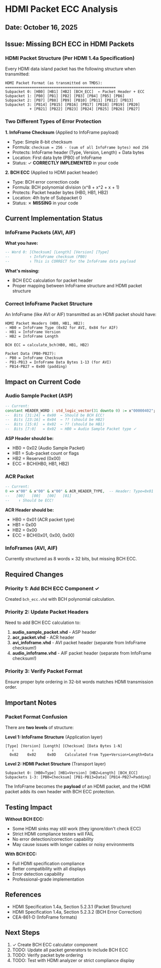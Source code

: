 # HDMI Packet ECC Analysis

## Date: October 16, 2025

## Issue: Missing BCH ECC in HDMI Packets

### HDMI Packet Structure (Per HDMI 1.4a Specification)

Every HDMI data island packet has the following structure when transmitted:

```
HDMI Packet Format (as transmitted on TMDS):
==================================================
Subpacket 0: [HB0] [HB1] [HB2] [BCH_ECC]  ← Packet Header + ECC
Subpacket 1: [PB0] [PB1] [PB2] [PB3] [PB4] [PB5] [PB6]
Subpacket 2: [PB7] [PB8] [PB9] [PB10] [PB11] [PB12] [PB13]
Subpacket 3: [PB14] [PB15] [PB16] [PB17] [PB18] [PB19] [PB20]
           + [PB21] [PB22] [PB23] [PB24] [PB25] [PB26] [PB27]
```

### Two Different Types of Error Protection

**1. InfoFrame Checksum** (Applied to InfoFrame payload)
   - Type: Simple 8-bit checksum
   - Formula: `checksum = 256 - (sum of all InfoFrame bytes) mod 256`
   - Protects: InfoFrame header (Type, Version, Length) + Data bytes
   - Location: First data byte (PB0) of InfoFrame
   - Status: ✓ **CORRECTLY IMPLEMENTED** in your code

**2. BCH ECC** (Applied to HDMI packet header)
   - Type: BCH error correction code  
   - Formula: BCH polynomial division (x^8 + x^2 + x + 1)
   - Protects: Packet header bytes (HB0, HB1, HB2)
   - Location: 4th byte of Subpacket 0
   - Status: ✗ **MISSING** in your code

## Current Implementation Status

### InfoFrame Packets (AVI, AIF)

**What you have:**
```vhdl
-- Word 0: [Checksum] [Length] [Version] [Type]
--         ↑ InfoFrame checksum (PB0)
--         ↑ This is CORRECT for the InfoFrame data payload
```

**What's missing:**
- BCH ECC calculation for packet header
- Proper mapping between InfoFrame structure and HDMI packet structure

### Correct InfoFrame Packet Structure

An InfoFrame (like AVI or AIF) transmitted as an HDMI packet should have:

```
HDMI Packet Headers (HB0, HB1, HB2):
- HB0 = InfoFrame Type (0x82 for AVI, 0x84 for AIF)
- HB1 = InfoFrame Version  
- HB2 = InfoFrame Length

BCH ECC = calculate_bch(HB0, HB1, HB2)

Packet Data (PB0-PB27):
- PB0 = InfoFrame Checksum
- PB1-PB13 = InfoFrame Data Bytes 1-13 (for AVI)
- PB14-PB27 = 0x00 (padding)
```

## Impact on Current Code

### Audio Sample Packet (ASP)
```vhdl
-- Current:
constant HEADER_WORD : std_logic_vector(31 downto 0) := x"00000402";
--  Bits [31:24] = 0x00  ← Should be BCH ECC!
--  Bits [23:16] = 0x04  ← ?? (should be HB2)
--  Bits [15:8]  = 0x02  ← ?? (should be HB1)  
--  Bits [7:0]   = 0x02  ← HB0 = Audio Sample Packet type ✓
```

**ASP Header should be:**
- HB0 = 0x02 (Audio Sample Packet)
- HB1 = Sub-packet count or flags
- HB2 = Reserved (0x00)
- ECC = BCH(HB0, HB1, HB2)

### ACR Packet
```vhdl
-- Current:
0 => x"00" & x"00" & x"00" & ACR_HEADER_TYPE,  -- Header: Type=0x01
--   [00]   [00]   [00]   [01]
--    ↑ Should be ECC!
```

**ACR Header should be:**
- HB0 = 0x01 (ACR packet type)
- HB1 = 0x00
- HB2 = 0x00  
- ECC = BCH(0x01, 0x00, 0x00)

### InfoFrames (AVI, AIF)
Currently structured as 8 words × 32 bits, but missing BCH ECC.

## Required Changes

### Priority 1: Add BCH ECC Component ✓
Created `bch_ecc.vhd` with BCH polynomial calculation.

### Priority 2: Update Packet Headers
Need to add BCH ECC calculation to:
1. **audio_sample_packet.vhd** - ASP header
2. **acr_packet.vhd** - ACR header
3. **avi_infoframe.vhd** - AVI packet header (separate from InfoFrame checksum!)
4. **audio_infoframe.vhd** - AIF packet header (separate from InfoFrame checksum!)

### Priority 3: Verify Packet Format
Ensure proper byte ordering in 32-bit words matches HDMI transmission order.

## Important Notes

### Packet Format Confusion
There are **two levels** of structure:

**Level 1: InfoFrame Structure** (Application layer)
```
[Type] [Version] [Length] [Checksum] [Data Bytes 1-N]
   ↑        ↑        ↑         ↑
  0x82    0x02     0x0D    Calculated from Type+Version+Length+Data
```

**Level 2: HDMI Packet Structure** (Transport layer)
```
Subpacket 0: [HB0=Type] [HB1=Version] [HB2=Length] [BCH_ECC]
Subpackets 1-3: [PB0=Checksum] [PB1-PB13=Data] [PB14-PB27=Padding]
```

The InfoFrame becomes the **payload** of an HDMI packet, and the HDMI packet adds its own header with BCH ECC protection.

## Testing Impact

**Without BCH ECC:**
- Some HDMI sinks may still work (they ignore/don't check ECC)
- Strict HDMI compliance testers will FAIL
- No error detection/correction capability
- May cause issues with longer cables or noisy environments

**With BCH ECC:**
- Full HDMI specification compliance
- Better compatibility with all displays
- Error detection capability
- Professional-grade implementation

## References
- HDMI Specification 1.4a, Section 5.2.3.1 (Packet Structure)
- HDMI Specification 1.4a, Section 5.2.3.2 (BCH Error Correction)
- CEA-861-D (InfoFrame formats)

## Next Steps
1. ✓ Create BCH ECC calculator component
2. TODO: Update all packet generators to include BCH ECC
3. TODO: Verify packet byte ordering
4. TODO: Test with HDMI analyzer or strict compliance display
